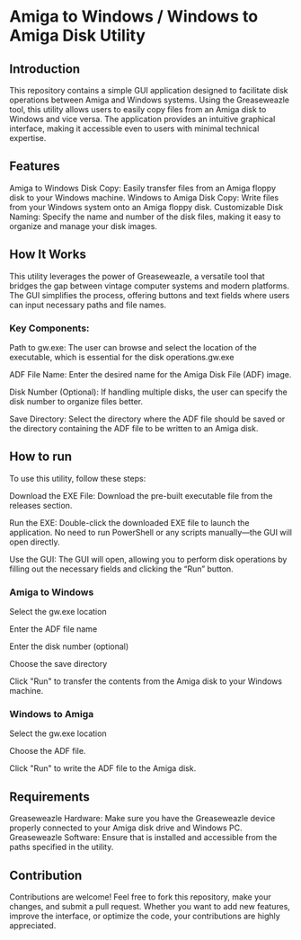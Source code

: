 # Amiga to Windows / Windows to Amiga Disk Utility
## Introduction
This repository contains a simple GUI application designed to facilitate disk operations between Amiga and Windows systems. Using the Greaseweazle tool, this utility allows users to easily copy files from an Amiga disk to Windows and vice versa. The application provides an intuitive graphical interface, making it accessible even to users with minimal technical expertise.

## Features
Amiga to Windows Disk Copy: Easily transfer files from an Amiga floppy disk to your Windows machine.
Windows to Amiga Disk Copy: Write files from your Windows system onto an Amiga floppy disk.
Customizable Disk Naming: Specify the name and number of the disk files, making it easy to organize and manage your disk images.

## How It Works
This utility leverages the power of Greaseweazle, a versatile tool that bridges the gap between vintage computer systems and modern platforms. The GUI simplifies the process, offering buttons and text fields where users can input necessary paths and file names.

### Key Components:
Path to gw.exe:
The user can browse and select the location of the  executable, which is essential for the disk operations.gw.exe

ADF File Name:
Enter the desired name for the Amiga Disk File (ADF) image.

Disk Number (Optional):
If handling multiple disks, the user can specify the disk number to organize files better.

Save Directory:
Select the directory where the ADF file should be saved or the directory containing the ADF file to be written to an Amiga disk.

## How to run
To use this utility, follow these steps:

Download the EXE File:
Download the pre-built executable file from the releases section.

Run the EXE:
Double-click the downloaded EXE file to launch the application.
No need to run PowerShell or any scripts manually—the GUI will open directly.

Use the GUI:
The GUI will open, allowing you to perform disk operations by filling out the necessary fields and clicking the “Run” button.

### Amiga to Windows
Select the gw.exe location

Enter the ADF file name

Enter the disk number (optional)

Choose the save directory

Click "Run" to transfer the contents from the Amiga disk to your Windows machine.

### Windows to Amiga
Select the gw.exe location

Choose the ADF file.

Click "Run" to write the ADF file to the Amiga disk.

## Requirements
Greaseweazle Hardware: Make sure you have the Greaseweazle device properly connected to your Amiga disk drive and Windows PC.
Greaseweazle Software: Ensure that is installed and accessible from the paths specified in the utility.

## Contribution
Contributions are welcome! Feel free to fork this repository, make your changes, and submit a pull request. Whether you want to add new features, improve the interface, or optimize the code, your contributions are highly appreciated.
